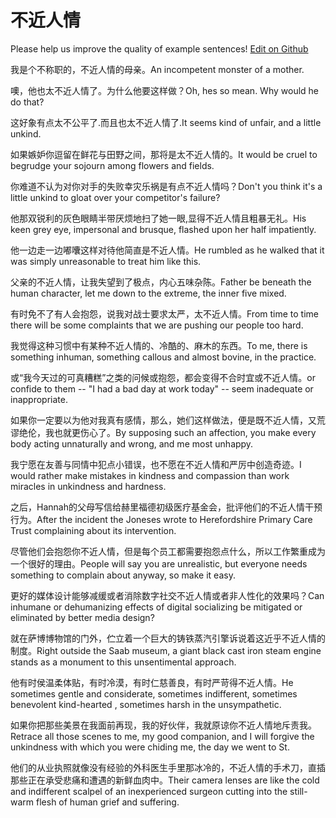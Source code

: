 # 不近人情

Please help us improve the quality of example sentences! [Edit on Github](https://github.com/jiyushe/jiyu-example-sentence-source/blob/main/chinese/bujinrenqing.md)

<p><span class="chinese">我是个不称职的，不近人情的母亲。</span><span class="english">An incompetent monster of a mother.</span></p>

<p><span class="chinese">噢，他也太不近人情了。为什么他要这样做？</span><span class="english">Oh, hes so mean. Why would he do that?</span></p>

<p><span class="chinese">这好象有点太不公平了.而且也太不近人情了.</span><span class="english">It seems kind of unfair, and a little unkind.</span></p>

<p><span class="chinese">如果嫉妒你逗留在鲜花与田野之间，那将是太不近人情的。</span><span class="english">It would be cruel to begrudge your sojourn among flowers and fields.</span></p>

<p><span class="chinese">你难道不认为对你对手的失败幸灾乐祸是有点不近人情吗？</span><span class="english">Don't you think it's a little unkind to gloat over your competitor's failure?</span></p>

<p><span class="chinese">他那双锐利的灰色眼睛半带厌烦地扫了她一眼,显得不近人情且粗暴无礼。</span><span class="english">His keen grey eye, impersonal and brusque, flashed upon her half impatiently.</span></p>

<p><span class="chinese">他一边走一边嘟囔这样对待他简直是不近人情。</span><span class="english">He rumbled as he walked that it was simply unreasonable to treat him like this.</span></p>

<p><span class="chinese">父亲的不近人情，让我失望到了极点，内心五味杂陈。</span><span class="english">Father be beneath the human character, let me down to the extreme, the inner five mixed.</span></p>

<p><span class="chinese">有时免不了有人会抱怨，说我对战士要求太严，太不近人情。</span><span class="english">From time to time there will be some complaints that we are pushing our people too hard.</span></p>

<p><span class="chinese">我觉得这种习惯中有某种不近人情的、冷酷的、麻木的东西。</span><span class="english">To me, there is something inhuman, something callous and almost bovine, in the practice.</span></p>

<p><span class="chinese">或“我今天过的可真糟糕”之类的问候或抱怨，都会变得不合时宜或不近人情。</span><span class="english">or confide to them -- "I had a bad day at work today" -- seem inadequate or inappropriate.</span></p>

<p><span class="chinese">如果你一定要以为他对我真有感情，那么，她们这样做法，便是既不近人情，又荒谬绝伦，我也就更伤心了。</span><span class="english">By supposing such an affection, you make every body acting unnaturally and wrong, and me most unhappy.</span></p>

<p><span class="chinese">我宁愿在友善与同情中犯点小错误，也不愿在不近人情和严厉中创造奇迹。</span><span class="english">I would rather make mistakes in kindness and compassion than work miracles in unkindness and hardness.</span></p>

<p><span class="chinese">之后，Hannah的父母写信给赫里福德初级医疗基金会，批评他们的不近人情干预行为。</span><span class="english">After the incident the Joneses wrote to Herefordshire Primary Care Trust complaining about its intervention.</span></p>

<p><span class="chinese">尽管他们会抱怨你不近人情，但是每个员工都需要抱怨点什么，所以工作繁重成为一个很好的理由。</span><span class="english">People will say you are unrealistic, but everyone needs something to complain about anyway, so make it easy.</span></p>

<p><span class="chinese">更好的媒体设计能够减缓或者消除数字社交不近人情或者非人性化的效果吗？</span><span class="english">Can inhumane or dehumanizing effects of digital socializing be mitigated or eliminated by better media design?</span></p>

<p><span class="chinese">就在萨博博物馆的门外，伫立着一个巨大的铸铁蒸汽引擎诉说着这近乎不近人情的制度。</span><span class="english">Right outside the Saab museum, a giant black cast iron steam engine stands as a monument to this unsentimental approach.</span></p>

<p><span class="chinese">他有时侯温柔体贴，有时冷漠，有时仁慈善良，有时严苛得不近人情。</span><span class="english">He sometimes gentle and considerate, sometimes indifferent, sometimes benevolent kind-hearted , sometimes harsh in the unsympathetic.</span></p>

<p><span class="chinese">如果你把那些美景在我面前再现，我的好伙伴，我就原谅你不近人情地斥责我。</span><span class="english">Retrace all those scenes to me, my good companion, and I will forgive the unkindness with which you were chiding me, the day we went to St.</span></p>

<p><span class="chinese">他们的从业执照就像没有经验的外科医生手里那冰冷的，不近人情的手术刀，直插那些正在承受悲痛和遭遇的新鲜血肉中。</span><span class="english">Their camera lenses are like the cold and indifferent scalpel of an inexperienced surgeon cutting into the still-warm flesh of human grief and suffering.</span></p>

